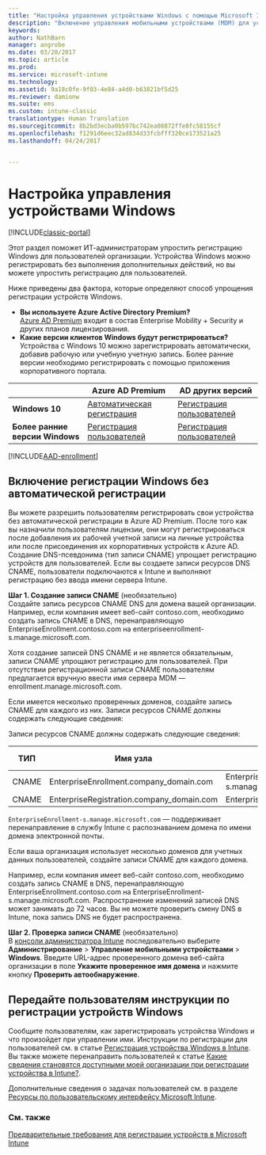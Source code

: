 ```yaml
---
title: "Настройка управления устройствами Windows с помощью Microsoft Intune | Документация Майкрософт"
description: "Включение управления мобильными устройствами (MDM) для устройств Windows с помощью Microsoft Intune"
keywords: 
author: NathBarn
manager: angrobe
ms.date: 03/20/2017
ms.topic: article
ms.prod: 
ms.service: microsoft-intune
ms.technology: 
ms.assetid: 9a18c0fe-9f03-4e84-a4d0-b63821bf5d25
ms.reviewer: damionw
ms.suite: ems
ms.custom: intune-classic
translationtype: Human Translation
ms.sourcegitcommit: 8b2bd3ecba0b597bc742ea08872ffe8fc58155cf
ms.openlocfilehash: f1291d6eec32ad834d33fcbfff320ce173521a25
ms.lasthandoff: 04/24/2017


---
```


# <a name="set-up-windows-device-management"></a>Настройка управления устройствами Windows

[!INCLUDE[classic-portal](../includes/classic-portal.md)]

Этот раздел поможет ИТ-администраторам упростить регистрацию Windows для пользователей организации.  Устройства Windows можно регистрировать без выполнения дополнительных действий, но вы можете упростить регистрацию для пользователей.

Ниже приведены два фактора, которые определяют способ упрощения регистрации устройств Windows.
- **Вы используете Azure Active Directory Premium?** <br>[Azure AD Premium](https://docs.microsoft.com/azure/active-directory/active-directory-get-started-premium) входит в состав Enterprise Mobility + Security и других планов лицензирования.
- **Какие версии клиентов Windows будут регистрироваться?** <br>Устройства с Windows 10 можно зарегистрировать автоматически, добавив рабочую или учебную учетную запись. Более ранние версии необходимо регистрировать с помощью приложения корпоративного портала.

||**Azure AD Premium**|**AD других версий**|
|----------|---------------|---------------|  
|**Windows 10**|[Автоматическая регистрация](#enable-windows-10-automatic-enrollment) |[Регистрация пользователей](#enable-windows-enrollment-without-azure-ad-premium)|
|**Более ранние версии Windows**|[Регистрация пользователей](#enable-windows-enrollment-without-azure-ad-premium)|[Регистрация пользователей](#enable-windows-enrollment-without-azure-ad-premium)|

[!INCLUDE[AAD-enrollment](../includes/win10-automatic-enrollment-aad.md)]

## <a name="enable-windows-enrollment-without-automatic-enrollment"></a>Включение регистрации Windows без автоматической регистрации
Вы можете разрешить пользователям регистрировать свои устройства без автоматической регистрации в Azure AD Premium. После того как вы назначили пользователям лицензии, они могут регистрироваться после добавления их рабочей учетной записи на личные устройства или после присоединения их корпоративных устройств к Azure AD. Создание DNS-псевдонима (тип записи CNAME) упрощает регистрацию устройств для пользователей. Если вы создаете записи ресурсов DNS CNAME, пользователи подключаются к Intune и выполняют регистрацию без ввода имени сервера Intune.

**Шаг 1. Создание записи CNAME** (необязательно)<br>
Создайте запись ресурсов CNAME DNS для домена вашей организации. Например, если компания имеет веб-сайт contoso.com, необходимо создать запись CNAME в DNS, перенаправляющую EnterpriseEnrollment.contoso.com на enterpriseenrollment-s.manage.microsoft.com.

Хотя создание записей DNS CNAME и не является обязательным, записи CNAME упрощают регистрацию для пользователей. При отсутствии регистрационной записи CNAME пользователям предлагается вручную ввести имя сервера MDM — enrollment.manage.microsoft.com.

Если имеется несколько проверенных доменов, создайте запись CNAME для каждого из них. Записи ресурсов CNAME должны содержать следующие сведения:

Записи ресурсов CNAME должны содержать следующие сведения:

|ТИП|Имя узла|Указывает на|СРОК ЖИЗНИ|
|--------|-------------|-------------|-------|
|CNAME|EnterpriseEnrollment.company_domain.com|EnterpriseEnrollment-s.manage.microsoft.com |1 час|
|CNAME|EnterpriseRegistration.company_domain.com|EnterpriseRegistration.windows.net|1 час|

`EnterpriseEnrollment-s.manage.microsoft.com` — поддерживает перенаправление в службу Intune с распознаванием домена по имени домена электронной почты.

Если ваша организация использует несколько доменов для учетных данных пользователей, создайте записи CNAME для каждого домена.

Например, если компания имеет веб-сайт contoso.com, необходимо создать запись CNAME в DNS, перенаправляющую EnterpriseEnrollment.contoso.com на EnterpriseEnrollment-s.manage.microsoft.com. Распространение изменений записей DNS может занимать до 72 часов. Вы не можете проверить смену DNS в Intune, пока запись DNS не будет распространена.

**Шаг 2. Проверка записи CNAME** (необязательно)<br>
В [консоли администратора Intune](https://manage.microsoft.com) последовательно выберите **Администрирование** &gt; **Управление мобильными устройствами** &gt; **Windows**. Введите URL-адрес проверенного домена веб-сайта организации в поле **Укажите проверенное имя домена** и нажмите кнопку **Проверить автообнаружение**.

## <a name="tell-users-how-to-enroll-windows-devices"></a>Передайте пользователям инструкции по регистрации устройств Windows
Сообщите пользователям, как зарегистрировать устройства Windows и что произойдет при управлении ими.
Инструкции по регистрации для пользователей см. в статье [Регистрация устройства Windows в Intune](https://docs.microsoft.com/intune/enduser/enroll-your-device-in-intune-windows). Вы также можете перенаправить пользователей к статье [Какие сведения становятся доступными моей организации при регистрации устройства в Intune?](https://docs.microsoft.com/intune/enduser/what-can-your-it-administrator-see-when-you-enroll-your-device-in-intune-windows).

Дополнительные сведения о задачах пользователей см. в разделе [Ресурсы по пользовательскому интерфейсу Microsoft Intune](https://docs.microsoft.com/intune/deploy-use/how-to-educate-your-end-users-about-microsoft-intune).

### <a name="see-also"></a>См. также
[Предварительные требования для регистрации устройств в Microsoft Intune](prerequisites-for-enrollment.md)

